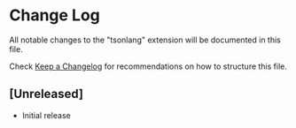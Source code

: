 # Change Log

All notable changes to the "tsonlang" extension will be documented in this file.

Check [Keep a Changelog](http://keepachangelog.com/) for recommendations on how to structure this file.

## [Unreleased]

- Initial release